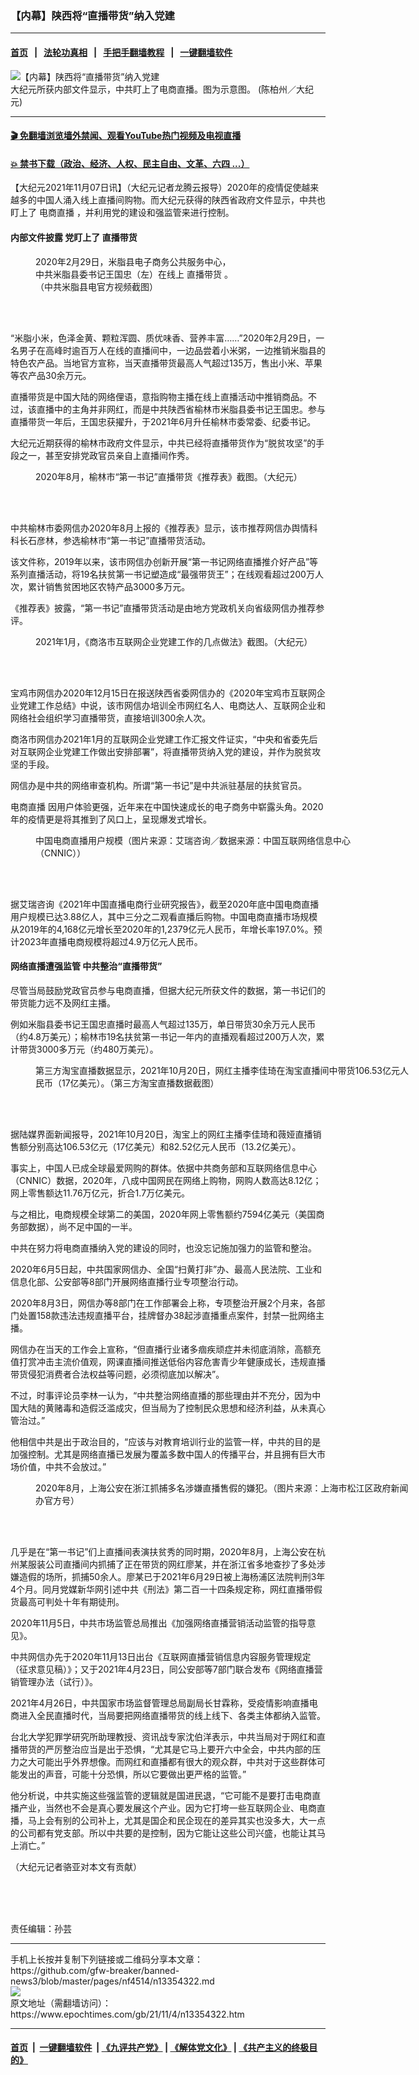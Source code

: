 ### 【内幕】陕西将“直播带货”纳入党建
------------------------

#### [首页](https://github.com/gfw-breaker/banned-news3/blob/master/README.md) &nbsp;&nbsp;|&nbsp;&nbsp; [法轮功真相](https://github.com/begood0513/basic/blob/master/README.md)  &nbsp;&nbsp;|&nbsp;&nbsp; [手把手翻墙教程](https://github.com/gfw-breaker/guides/wiki)  &nbsp;&nbsp;|&nbsp;&nbsp; [一键翻墙软件](https://github.com/gfw-breaker/nogfw/blob/master/README.md)  



<div><img alt="【内幕】陕西将“直播带货”纳入党建" class="attachment-djy_600_400 size-djy_600_400 wp-post-image" src="https://i.epochtimes.com/assets/uploads/2018/11/21bf9d42103a738037722abbc7c7f55f-600x400.jpg"/>
<div class="caption">
 大纪元所获内部文件显示，中共盯上了电商直播。图为示意图。 (陈柏州／大纪元)
</div></div><hr/>

#### [ 🎬  免翻墙浏览墙外禁闻、观看YouTube热门视频及电视直播](https://github.com/gfw-breaker/HelloWorld)

#### [ 💥  禁书下载（政治、经济、人权、民主自由、文革、六四 ...）](https://github.com/gfw-breaker/books/blob/master/README.md)

<div><p>
 【大纪元2021年11月07日讯】（大纪元记者龙腾云报导）2020年的疫情促使越来越多的中国人涌入线上直播间购物。而大纪元获得的陕西省政府文件显示，中共也盯上了
 <ok href="https://www.epochtimes.com/gb/tag/%E7%94%B5%E5%95%86%E7%9B%B4%E6%92%AD.html">
  电商直播
 </ok>
 ，并利用党的建设和强监管来进行控制。
</p>
<h4>
 内部文件披露 党盯上了
 <ok href="https://www.epochtimes.com/gb/tag/%E7%9B%B4%E6%92%AD%E5%B8%A6%E8%B4%A7.html">
  直播带货
 </ok>
</h4>
<figure aria-describedby="caption-attachment-13354335" class="wp-caption aligncenter" id="attachment_13354335" style="width: 324px">
 <ok href="https://i.epochtimes.com/assets/uploads/2021/11/id13354335-43be92b769c6eaa723e4cc5a43e708af.png" target="_blank">
  <img alt="" class="size-full wp-image-13354335" src="https://i.epochtimes.com/assets/uploads/2021/11/id13354335-43be92b769c6eaa723e4cc5a43e708af.png"/>
 </ok>
 <br/><figcaption class="wp-caption-text" id="caption-attachment-13354335">
  2020年2月29日，米脂县电子商务公共服务中心，中共米脂县委书记王国忠（左）在线上
  <ok href="https://www.epochtimes.com/gb/tag/%E7%9B%B4%E6%92%AD%E5%B8%A6%E8%B4%A7.html">
   直播带货
  </ok>
  。（中共米脂县电官方视频截图）
 </figcaption><br/>
</figure><br/>
<p>
 “米脂小米，色泽金黄、颗粒浑圆、质优味香、营养丰富……”2020年2月29日，一名男子在高峰时逾百万人在线的直播间中，一边品尝着小米粥，一边推销米脂县的特色农产品。当地官方宣称，当天直播带货最高人气超过135万，售出小米、苹果等农产品30余万元。
</p>
<p>
 直播带货是中国大陆的网络俚语，意指购物主播在线上直播活动中推销商品。不过，该直播中的主角并非网红，而是中共陕西省榆林市米脂县委书记王国忠。参与直播带货一年后，王国忠获擢升，于2021年6月升任榆林市委常委、纪委书记。
</p>
<p>
 大纪元近期获得的榆林市政府文件显示，中共已经将直播带货作为“脱贫攻坚”的手段之一，甚至安排党政官员亲自上直播间作秀。
</p>
<figure aria-describedby="caption-attachment-13354331" class="wp-caption aligncenter" id="attachment_13354331" style="width: 565px">
 <ok href="https://i.epochtimes.com/assets/uploads/2021/11/id13354331-001.jpg" target="_blank">
  <img alt="" class="size-full wp-image-13354331" src="https://i.epochtimes.com/assets/uploads/2021/11/id13354331-001.jpg"/>
 </ok>
 <br/><figcaption class="wp-caption-text" id="caption-attachment-13354331">
  2020年8月，榆林市“第一书记”直播带货《推荐表》截图。（大纪元）
 </figcaption><br/>
</figure><br/>
<p>
 中共榆林市委网信办2020年8月上报的《推荐表》显示，该市推荐网信办舆情科科长石彦林，参选榆林市“第一书记”直播带货活动。
</p>
<p>
 该文件称，2019年以来，该市网信办创新开展“第一书记网络直播推介好产品”等系列直播活动，将19名扶贫第一书记塑造成“最强带货王”；在线观看超过200万人次，累计销售贫困地区农特产品3000多万元。
</p>
<p>
 《推荐表》披露，“第一书记”直播带货活动是由地方党政机关向省级网信办推荐参评。
</p>
<figure aria-describedby="caption-attachment-13354329" class="wp-caption aligncenter" id="attachment_13354329" style="width: 600px">
 <ok href="https://i.epochtimes.com/assets/uploads/2021/11/id13354329-002.jpg" target="_blank">
  <img alt="" class="size-large wp-image-13354329" src="https://i.epochtimes.com/assets/uploads/2021/11/id13354329-002-600x249.jpg"/>
 </ok>
 <br/><figcaption class="wp-caption-text" id="caption-attachment-13354329">
  2021年1月，《商洛市互联网企业党建工作的几点做法》截图。（大纪元）
 </figcaption><br/>
</figure><br/>
<p>
 宝鸡市网信办2020年12月15日在报送陕西省委网信办的《2020年宝鸡市互联网企业党建工作总结》中说，该市网信办培训全市网红名人、电商达人、互联网企业和网络社会组织学习直播带货，直接培训300余人次。
</p>
<p>
 商洛市网信办2021年1月的互联网企业党建工作汇报文件证实，“中央和省委先后对互联网企业党建工作做出安排部署”，将直播带货纳入党的建设，并作为脱贫攻坚的手段。
</p>
<p>
 网信办是中共的网络审查机构。所谓“第一书记”是中共派驻基层的扶贫官员。
</p>
<p>
 <ok href="https://www.epochtimes.com/gb/tag/%E7%94%B5%E5%95%86%E7%9B%B4%E6%92%AD.html">
  电商直播
 </ok>
 因用户体验更强，近年来在中国快速成长的电子商务中崭露头角。2020年的疫情更是将其推到了风口上，呈现爆发式增长。
</p>
<figure aria-describedby="caption-attachment-13354328" class="wp-caption aligncenter" id="attachment_13354328" style="width: 535px">
 <ok href="https://i.epochtimes.com/assets/uploads/2021/11/id13354328-005.jpg" target="_blank">
  <img alt="" class="size-full wp-image-13354328" src="https://i.epochtimes.com/assets/uploads/2021/11/id13354328-005.jpg"/>
 </ok>
 <br/><figcaption class="wp-caption-text" id="caption-attachment-13354328">
  中国电商直播用户规模（图片来源：艾瑞咨询／数据来源：中国互联网络信息中心（CNNIC））
 </figcaption><br/>
</figure><br/>
<p>
 据艾瑞咨询《2021年中国直播电商行业研究报告》，截至2020年底中国电商直播用户规模已达3.88亿人，其中三分之二观看直播后购物。中国电商直播市场规模从2019年的4,168亿元增长至2020年的1,2379亿元人民币，年增长率197.0%。预计2023年直播电商规模将超过4.9万亿元人民币。
</p>
<h4>
 网络直播遭强监管 中共整治“直播带货”
</h4>
<p>
 尽管当局鼓励党政官员参与电商直播，但据大纪元所获文件的数据，第一书记们的带货能力远不及网红主播。
</p>
<p>
 例如米脂县委书记王国忠直播时最高人气超过135万，单日带货30余万元人民币（约4.8万美元）；榆林市19名扶贫第一书记一年内的直播观看超过200万人次，累计带货3000多万元（约480万美元）。
</p>
<figure aria-describedby="caption-attachment-13354326" class="wp-caption aligncenter" id="attachment_13354326" style="width: 600px">
 <ok href="https://i.epochtimes.com/assets/uploads/2021/11/id13354326-07df659a4bdcb5ed4710bd5ff5064790.jpeg" target="_blank">
  <img alt="" class="size-large wp-image-13354326" src="https://i.epochtimes.com/assets/uploads/2021/11/id13354326-07df659a4bdcb5ed4710bd5ff5064790-600x568.jpeg"/>
 </ok>
 <br/><figcaption class="wp-caption-text" id="caption-attachment-13354326">
  第三方淘宝直播数据显示，2021年10月20日，网红主播李佳琦在淘宝直播间中带货106.53亿元人民币（17亿美元）。（第三方淘宝直播数据截图）
 </figcaption><br/>
</figure><br/>
<p>
 据陆媒界面新闻报导，2021年10月20日，淘宝上的网红主播李佳琦和薇娅直播销售额分别高达106.53亿元（17亿美元）和82.52亿元人民币（13.2亿美元）。
</p>
<p>
 事实上，中国人已成全球最爱网购的群体。依据中共商务部和互联网络信息中心（CNNIC）数据，2020年，八成中国网民在网络上购物，网购人数高达8.12亿；网上零售额达11.76万亿元，折合1.7万亿美元。
</p>
<p>
 与之相比，电商规模全球第二的美国，2020年网上零售额约7594亿美元（美国商务部数据），尚不足中国的一半。
</p>
<p>
 中共在努力将电商直播纳入党的建设的同时，也没忘记施加强力的监管和整治。
</p>
<p>
 2020年6月5日起，中共国家网信办、全国“扫黄打非”办、最高人民法院、工业和信息化部、公安部等8部门开展网络直播行业专项整治行动。
</p>
<p>
 2020年8月3日，网信办等8部门在工作部署会上称，专项整治开展2个月来，各部门处置158款违法违规直播平台，挂牌督办38起涉直播重点案件，封禁一批网络主播。
</p>
<p>
 网信办在当天的工作会上宣称，“但直播行业诸多痼疾顽症并未彻底消除，高额充值打赏冲击主流价值观，网课直播间推送低俗内容危害青少年健康成长，违规直播带货侵犯消费者合法权益等问题，必须彻底加以解决”。
</p>
<p>
 不过，时事评论员李林一认为，“中共整治网络直播的那些理由并不充分，因为中国大陆的黄赌毒和造假泛滥成灾，但当局为了控制民众思想和经济利益，从未真心管治过。”
</p>
<p>
 他相信中共是出于政治目的，“应该与对教育培训行业的监管一样，中共的目的是加强控制。尤其是网络直播已发展为覆盖多数中国人的传播平台，并且拥有巨大市场价值，中共不会放过。”
</p>
<figure aria-describedby="caption-attachment-13354324" class="wp-caption aligncenter" id="attachment_13354324" style="width: 600px">
 <ok href="https://i.epochtimes.com/assets/uploads/2021/11/id13354324-006.jpeg" target="_blank">
  <img alt="" class="size-large wp-image-13354324" src="https://i.epochtimes.com/assets/uploads/2021/11/id13354324-006-600x450.jpeg"/>
 </ok>
 <br/><figcaption class="wp-caption-text" id="caption-attachment-13354324">
  2020年8月，上海公安在浙江抓捕多名涉嫌直播售假的嫌犯。（图片来源：上海市松江区政府新闻办官方号）
 </figcaption><br/>
</figure><br/>
<p>
 几乎是在“第一书记”们上直播间表演扶贫秀的同时期，2020年8月，上海公安在杭州某服装公司直播间内抓捕了正在带货的网红廖某，并在浙江省多地查抄了多处涉嫌造假的场所，抓捕50余人。廖某已于2021年6月29日被上海杨浦区法院判刑3年4个月。同月党媒新华网引述中共《刑法》第二百一十四条规定称，网红直播带假货最高可判处十年有期徒刑。
</p>
<p>
 2020年11月5日，中共市场监管总局推出《加强网络直播营销活动监管的指导意见》。
</p>
<p>
 中共网信办先于2020年11月13日出台《互联网直播营销信息内容服务管理规定（征求意见稿）》；又于2021年4月23日，同公安部等7部门联合发布《网络直播营销管理办法（试行）》。
</p>
<p>
 2021年4月26日，中共国家市场监督管理总局副局长甘霖称，受疫情影响直播电商进入全民直播时代，当局要把网络直播带货的线上线下、各类主体都纳入监管。
</p>
<p>
 台北大学犯罪学研究所助理教授、资讯战专家沈伯洋表示，中共当局对于网红和直播带货的严厉整治应当是出于恐惧，“尤其是它马上要开六中全会，中共内部的压力之大可能出乎外界想像。而网红和直播都有很大的观众群，中共对于这些群体可能发出的声音，可能十分恐惧，所以它要做出更严格的监管。”
</p>
<p>
 他分析说，中共实施这些强监管的逻辑就是国进民退，“它可能不是要打击电商直播产业，当然也不会是真心要发展这个产业。因为它打垮一些互联网企业、电商直播，马上会有别的公司补上，尤其是国企和民企现在的差异其实也没多大，大一点的公司都有党支部。所以中共要的是控制，因为它能让这些公司兴盛，也能让其马上消亡。”
</p>
<p>
 （大纪元记者骆亚对本文有贡献）
</p>
<p>
 <br/>
 <br/>
 <br/>
</p>
<p>
 责任编辑：孙芸
</p>
</div>
<hr/>
手机上长按并复制下列链接或二维码分享本文章：<br/>
https://github.com/gfw-breaker/banned-news3/blob/master/pages/nf4514/n13354322.md <br/>
<a href='https://github.com/gfw-breaker/banned-news3/blob/master/pages/nf4514/n13354322.md'><img src='https://github.com/gfw-breaker/banned-news3/blob/master/pages/nf4514/n13354322.md.png'/></a> <br/>
原文地址（需翻墙访问）：https://www.epochtimes.com/gb/21/11/4/n13354322.htm


------------------------
#### [首页](https://github.com/gfw-breaker/banned-news3/blob/master/README.md) &nbsp;|&nbsp; [一键翻墙软件](https://github.com/gfw-breaker/nogfw/blob/master/README.md) &nbsp;| [《九评共产党》](https://github.com/gfw-breaker/9ping.md/blob/master/README.md#九评之一评共产党是什么) | [《解体党文化》](https://github.com/gfw-breaker/jtdwh.md/blob/master/README.md) | [《共产主义的终极目的》](https://github.com/gfw-breaker/gczydzjmd.md/blob/master/README.md)


<img src='http://gfw-breaker.win/banned-news3/pages/nf4514/n13354322.md' width='0px' height='0px'/>
